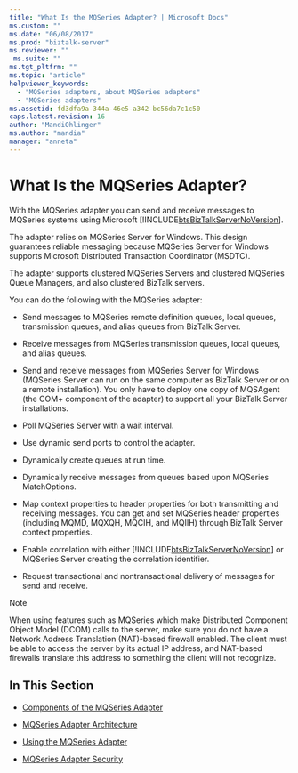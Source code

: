 ```yaml
---
title: "What Is the MQSeries Adapter? | Microsoft Docs"
ms.custom: ""
ms.date: "06/08/2017"
ms.prod: "biztalk-server"
ms.reviewer: ""
 ms.suite: ""
ms.tgt_pltfrm: ""
ms.topic: "article"
helpviewer_keywords: 
  - "MQSeries adapters, about MQSeries adapters"
  - "MQSeries adapters"
ms.assetid: fd3dfa9a-344a-46e5-a342-bc56da7c1c50
caps.latest.revision: 16
author: "MandiOhlinger"
ms.author: "mandia"
manager: "anneta"
---
```

# What Is the MQSeries Adapter?
With the MQSeries adapter you can send and receive messages to MQSeries systems using Microsoft [!INCLUDE[btsBizTalkServerNoVersion](../includes/btsbiztalkservernoversion-md.md)].  
  
 The adapter relies on MQSeries Server for Windows. This design guarantees reliable messaging because MQSeries Server for Windows supports Microsoft Distributed Transaction Coordinator (MSDTC).  
  
 The adapter supports clustered MQSeries Servers and clustered MQSeries Queue Managers, and also clustered BizTalk servers.  
  
 You can do the following with the MQSeries adapter:  
  
-   Send messages to MQSeries remote definition queues, local queues, transmission queues, and alias queues from BizTalk Server.  
  
-   Receive messages from MQSeries transmission queues, local queues, and alias queues.  
  
-   Send and receive messages from MQSeries Server for Windows (MQSeries Server can run on the same computer as BizTalk Server or on a remote installation). You only have to deploy one copy of MQSAgent (the COM+ component of the adapter) to support all your BizTalk Server installations.  
  
-   Poll MQSeries Server with a wait interval.  
  
-   Use dynamic send ports to control the adapter.  
  
-   Dynamically create queues at run time.  
  
-   Dynamically receive messages from queues based upon MQSeries MatchOptions.  
  
-   Map context properties to header properties for both transmitting and receiving messages. You can get and set MQSeries header properties (including MQMD, MQXQH, MQCIH, and MQIIH) through BizTalk Server context properties.  
  
-   Enable correlation with either [!INCLUDE[btsBizTalkServerNoVersion](../includes/btsbiztalkservernoversion-md.md)] or MQSeries Server creating the correlation identifier.  
  
-   Request transactional and nontransactional delivery of messages for send and receive.  
  
> [!NOTE]
>  When using features such as MQSeries which make Distributed Component Object Model (DCOM) calls to the server, make sure you do not have a Network Address Translation (NAT)-based firewall enabled. The client must be able to access the server by its actual IP address, and NAT-based firewalls translate this address to something the client will not recognize.  
  
## In This Section  
  
-   [Components of the MQSeries Adapter](../core/components-of-the-mqseries-adapter.md)  
  
-   [MQSeries Adapter Architecture](../core/mqseries-adapter-architecture.md)  
  
-   [Using the MQSeries Adapter](../core/using-the-mqseries-adapter.md)  
  
-   [MQSeries Adapter Security](../core/mqseries-adapter-security.md)